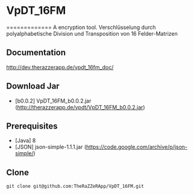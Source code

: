 # VpDT_16FM
=============
A encryption tool.
Verschlüsselung durch polyalphabetische Division und Transposition von 16 Felder-Matrizen

## Documentation
http://dev.therazzerapp.de/vpdt_16fm_doc/

## Download Jar
* [b0.0.2] VpDT_16FM_b0.0.2.jar (http://therazzerapp.de/vpdt/VpDT_16FM_b0.0.2.jar)

## Prerequisites
* [Java] 8
* [JSON] json-simple-1.1.1.jar (https://code.google.com/archive/p/json-simple/)

## Clone
`git clone git@github.com:TheRaZZeRApp/VpDT_16FM.git`
